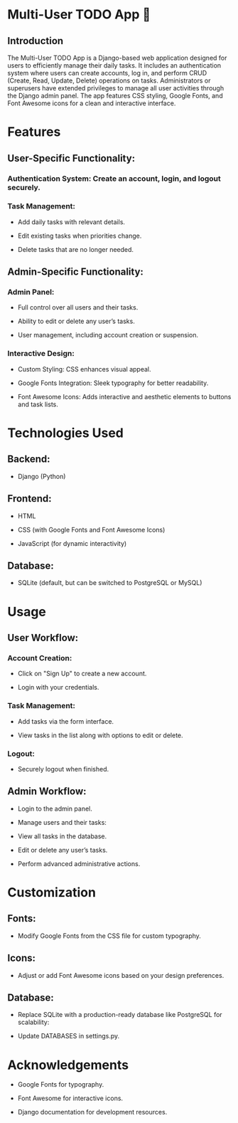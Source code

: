 # Multi-User TODO App 📝

## Introduction
The Multi-User TODO App is a Django-based web application designed for users to efficiently manage their daily tasks. It includes an authentication system where users can create accounts, log in, and perform CRUD (Create, Read, Update, Delete) operations on tasks. Administrators or superusers have extended privileges to manage all user activities through the Django admin panel. The app features CSS styling, Google Fonts, and Font Awesome icons for a clean and interactive interface.

# Features
## User-Specific Functionality:
### Authentication System: Create an account, login, and logout securely.

### Task Management:

- Add daily tasks with relevant details.

- Edit existing tasks when priorities change.

- Delete tasks that are no longer needed.

## Admin-Specific Functionality:
### Admin Panel:

- Full control over all users and their tasks.

- Ability to edit or delete any user’s tasks.

- User management, including account creation or suspension.

### Interactive Design:
- Custom Styling: CSS enhances visual appeal.

- Google Fonts Integration: Sleek typography for better readability.

- Font Awesome Icons: Adds interactive and aesthetic elements to buttons and task lists.

# Technologies Used
## Backend:
- Django (Python)

## Frontend:
- HTML

- CSS (with Google Fonts and Font Awesome Icons)

- JavaScript (for dynamic interactivity)

## Database:
- SQLite (default, but can be switched to PostgreSQL or MySQL)

# Usage
## User Workflow:

### Account Creation:

- Click on "Sign Up" to create a new account.

- Login with your credentials.

### Task Management:

- Add tasks via the form interface.

- View tasks in the list along with options to edit or delete.

### Logout:

- Securely logout when finished.

## Admin Workflow:
- Login to the admin panel.

- Manage users and their tasks:

+ View all tasks in the database.

+ Edit or delete any user’s tasks.

- Perform advanced administrative actions.

# Customization
## Fonts:
- Modify Google Fonts from the CSS file for custom typography.

## Icons:
- Adjust or add Font Awesome icons based on your design preferences.

## Database:
- Replace SQLite with a production-ready database like PostgreSQL for scalability:

+ Update DATABASES in settings.py.

# Acknowledgements
- Google Fonts for typography.

- Font Awesome for interactive icons.

- Django documentation for development resources.
